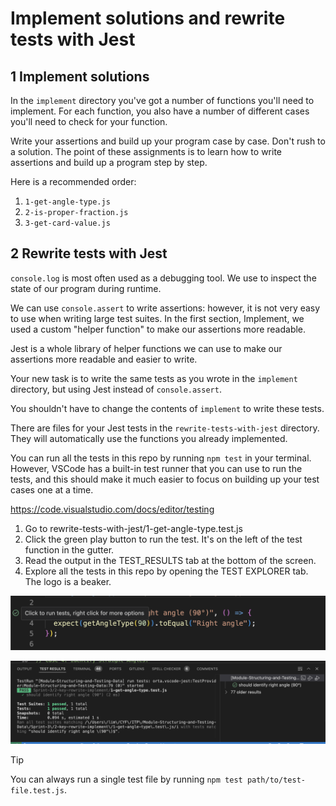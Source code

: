 # Implement solutions and rewrite tests with Jest

## 1 Implement solutions

In the `implement` directory you've got a number of functions you'll need to implement.
For each function, you also have a number of different cases you'll need to check for your function.

Write your assertions and build up your program case by case. Don't rush to a solution. The point of these assignments is to learn how to write assertions and build up a program step by step.

Here is a recommended order:

1. `1-get-angle-type.js`
1. `2-is-proper-fraction.js`
1. `3-get-card-value.js`

## 2 Rewrite tests with Jest

`console.log` is most often used as a debugging tool. We use to inspect the state of our program during runtime.

We can use `console.assert` to write assertions: however, it is not very easy to use when writing large test suites. In the first section, Implement, we used a custom "helper function" to make our assertions more readable.

Jest is a whole library of helper functions we can use to make our assertions more readable and easier to write.

Your new task is to write the same tests as you wrote in the `implement` directory, but using Jest instead of `console.assert`.

You shouldn't have to change the contents of `implement` to write these tests.

There are files for your Jest tests in the `rewrite-tests-with-jest` directory. They will automatically use the functions you already implemented.

You can run all the tests in this repo by running `npm test` in your terminal. However, VSCode has a built-in test runner that you can use to run the tests, and this should make it much easier to focus on building up your test cases one at a time.

https://code.visualstudio.com/docs/editor/testing

1. Go to rewrite-tests-with-jest/1-get-angle-type.test.js
1. Click the green play button to run the test. It's on the left of the test function in the gutter.
1. Read the output in the TEST_RESULTS tab at the bottom of the screen.
1. Explore all the tests in this repo by opening the TEST EXPLORER tab. The logo is a beaker.

![VSCode Test Runner](../../run-this-test.png)

![Test Results](../../test-results-output.png)

> [!TIP]
> You can always run a single test file by running `npm test path/to/test-file.test.js`.
